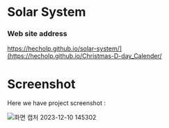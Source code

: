 # Solar System

### Web site address

https://hecholp.github.io/solar-system/](https://hecholp.github.io/Christmas-D-day_Calender/

# Screenshot
Here we have project screenshot :

![화면 캡처 2023-12-10 145302](https://github.com/HechoLP/Christmas-D-day_Calender/assets/153354744/7cf1cb49-8971-41d6-91d0-504e19f97068)
